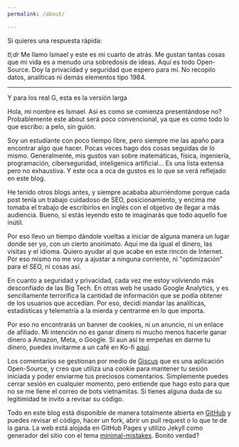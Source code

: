 ```yaml
---
permalink: /about/

---
```


Si quieres una respuesta rápida:

_tl;dr_ Me llamo Ismael y este es mi cuarto de atrás. Me gustan tantas cosas que mi vida es a menudo una sobredosis de ideas. Aquí es todo Open-Source. Doy la privacidad y seguridad que espero para mí. No recopilo datos, analíticas ni demás elementos tipo 1984.

---
Y para los real G, esta es la versión larga

Hola, mi nombre es Ismael. Así es como se comienza presentándose no? Probablemente este about será poco convencional, ya que es como todo lo que escribo: a pelo, sin guión.

Soy un estudiante con poco tiempo libre, pero siempre me las apaño para encontrar algo que hacer. Pocas veces hago dos cosas seguidas de lo mismo. Generalmente, mis gustos van sobre matemáticas, física, ingeniería, programación, ciberseguridad, inteligenica artificial... Es una lista extensa pero no exhaustiva. Y este oca a oca de gustos es lo que se verá reflejado en este blog.

He tenido otros blogs antes, y siempre acababa aburriéndome porque cada post tenía un trabajo cuidadoso de SEO, posicionamiento, y encima me tomaba el trabajo de escribirlos en inglés con el objetivo de llegar a más audiencia. Bueno, si estás leyendo esto te imaginarás que todo aquello fue inútil.

Por eso llevo un tiempo dándole vueltas a iniciar de alguna manera un lugar donde ser yo, con un cierto anonimato. Aquí me da igual el dinero, las visitas y el idioma. Quiero ayudar al que acabe en este rincón de Internet. Por eso mismo no me voy a ajustar a ninguna corriente, ni "optimización" para el SEO, ni cosas así.

En cuanto a seguridad y privacidad, cada vez me estoy volviendo más desconfiado de las Big Tech. En otras web he usado Google Analytics, y es sencillamente terrorífica la cantidad de información que se podía obtener de los usuarios que accedían. Por eso, decidí mandar las analíticas, estadísticas y telemetría a la mierda y centrarme en lo que importa.

Por eso no encontrarás un banner de cookies, ni un anuncio, ni un enlace de afiliado. Mi intención no es ganar dinero ni mucho menos hacerle ganar dinero a Amazon, Meta, o Google. Sí aun así te empeñas en darme tu dinero, puedes invitarme a un café en Ko-fi [aquí](https://ko-fi.com/mdmdx). 

Los comentarios se gestionan por medio de [Giscus](https://giscus.app/es) que es una aplicación Open-Source, y creo que utiliza una cookie para mantener tu sesión iniciada y poder enviarme tus preciosos comentarios. Simplemente puedes cerrar sesión en cualquier momento, pero entiende que hago esto para que no se me llene el correo de bots vietnamitas. Si tienes alguna duda de su legitimidad te invito a revisar su código.

Todo en este blog está disponible de manera totalmente abierta en [GitHub](https://github.com/mdmdx/mdmdx.github.io) y puedes revisar el código, hacer un fork, abrir un pull request o lo que te de la gana. La web está alojada en GitHub Pages y utilizo Jekyll como generador del sitio con el tema [minimal-mistakes](https://mmistakes.github.io/minimal-mistakes/). Bonito verdad?

